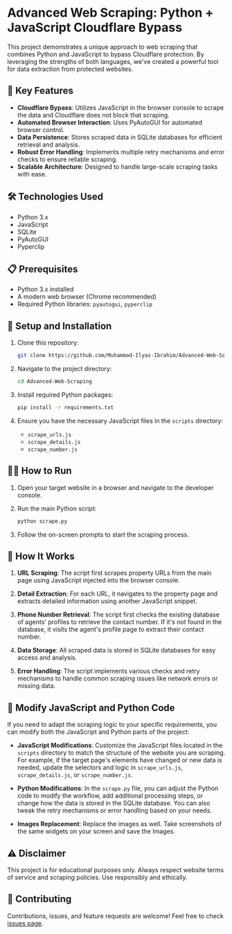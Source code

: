 # Advanced Web Scraping: Python + JavaScript Cloudflare Bypass

This project demonstrates a unique approach to web scraping that combines Python and JavaScript to bypass Cloudflare protection. By leveraging the strengths of both languages, we've created a powerful tool for data extraction from protected websites.

## 🌟 Key Features

- **Cloudflare Bypass**: Utilizes JavaScript in the browser console to scrape the data and Cloudflare does not block that scraping.
- **Automated Browser Interaction**: Uses PyAutoGUI for automated browser control.
- **Data Persistence**: Stores scraped data in SQLite databases for efficient retrieval and analysis.
- **Robust Error Handling**: Implements multiple retry mechanisms and error checks to ensure reliable scraping.
- **Scalable Architecture**: Designed to handle large-scale scraping tasks with ease.

## 🛠️ Technologies Used

- Python 3.x
- JavaScript
- SQLite
- PyAutoGUI
- Pyperclip

## 📋 Prerequisites

- Python 3.x installed
- A modern web browser (Chrome recommended)
- Required Python libraries: `pyautogui`, `pyperclip`

## 🚀 Setup and Installation

1. Clone this repository:
   ```bash
   git clone https://github.com/Muhammad-Ilyas-Ibrahim/Advanced-Web-Scraping.git
   ```

2. Navigate to the project directory:
   ```bash
   cd Advanced-Web-Scraping
   ```

3. Install required Python packages:
   ```bash
   pip install -r requirements.txt
   ```

4. Ensure you have the necessary JavaScript files in the `scripts` directory:
   - `scrape_urls.js`
   - `scrape_details.js`
   - `scrape_number.js`

## 🏃‍♂️ How to Run

1. Open your target website in a browser and navigate to the developer console.

2. Run the main Python script:
   ```bash
   python scrape.py
   ```

3. Follow the on-screen prompts to start the scraping process.

## 🧠 How It Works

1. **URL Scraping**: The script first scrapes property URLs from the main page using JavaScript injected into the browser console.

2. **Detail Extraction**: For each URL, it navigates to the property page and extracts detailed information using another JavaScript snippet.

3. **Phone Number Retrieval**: The script first checks the existing database of agents' profiles to retrieve the contact number. If it's not found in the database, it visits the agent's profile page to extract their contact number.

4. **Data Storage**: All scraped data is stored in SQLite databases for easy access and analysis.

5. **Error Handling**: The script implements various checks and retry mechanisms to handle common scraping issues like network errors or missing data.

## 🔧 Modify JavaScript and Python Code

If you need to adapt the scraping logic to your specific requirements, you can modify both the JavaScript and Python parts of the project:

- **JavaScript Modifications**: Customize the JavaScript files located in the `scripts` directory to match the structure of the website you are scraping. For example, if the target page's elements have changed or new data is needed, update the selectors and logic in `scrape_urls.js`, `scrape_details.js`, or `scrape_number.js`.

- **Python Modifications**: In the `scrape.py` file, you can adjust the Python code to modify the workflow, add additional processing steps, or change how the data is stored in the SQLite database. You can also tweak the retry mechanisms or error handling based on your needs.

- **Images Replacement**: Replace the images as well. Take screenshots of the same widgets on your screen and save the Images.

## ⚠️ Disclaimer

This project is for educational purposes only. Always respect website terms of service and scraping policies. Use responsibly and ethically.

## 🤝 Contributing

Contributions, issues, and feature requests are welcome! Feel free to check [issues page](https://github.com/Muhammad-Ilyas-Ibrahim/Advanced-Web-Scraping/issues).
